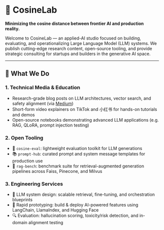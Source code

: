 # 🧠 CosineLab

**Minimizing the cosine distance between frontier AI and production reality.**

Welcome to CosineLab — an applied-AI studio focused on building, evaluating, and operationalizing Large Language Model (LLM) systems. We publish cutting-edge research content, open-source tooling, and provide strategic consulting for startups and builders in the generative AI space.

---

## 🔧 What We Do

### 1. Technical Media & Education
- Research-grade blog posts on LLM architectures, vector search, and safety alignment (via [Medium](https://medium.com/@cosinelab))
- Short-form video explainers on TikTok and 小红书 for hands-on tutorials and demos
- Open-source notebooks demonstrating advanced LLM applications (e.g. RAG, QLoRA, prompt injection testing)

### 2. Open Tooling
- 🧰 `cosine-eval`: lightweight evaluation toolkit for LLM generations  
- 📚 `prompt-hub`: curated prompt and system message templates for production use  
- 🧵 `rag-bench`: benchmark suite for retrieval-augmented generation pipelines across Faiss, Pinecone, and Milvus

### 3. Engineering Services
- 📐 LLM system design: scalable retrieval, fine-tuning, and orchestration blueprints
- 🔄 Rapid prototyping: build & deploy AI-powered features using LangChain, LlamaIndex, and Hugging Face
- 🔍 Evaluation: hallucination scoring, toxicity/risk detection, and in-domain alignment testing
